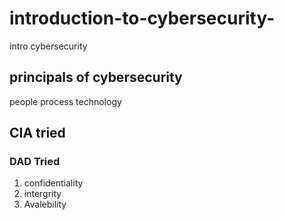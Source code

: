# introduction-to-cybersecurity-
intro cybersecurity 

## principals of cybersecurity 
people
process
technology

## CIA tried
### DAD Tried 
1. confidentiality
2. intergrity 
3. Avalebility 
